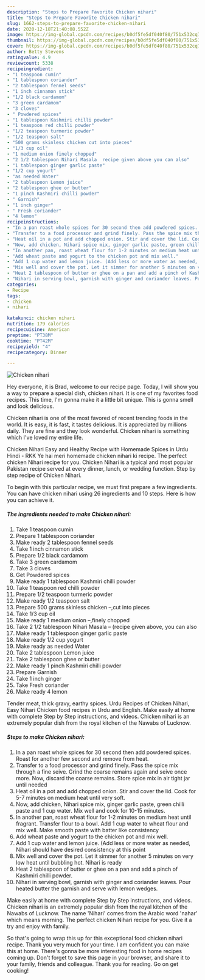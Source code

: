 ```yaml
---
description: "Steps to Prepare Favorite Chicken nihari"
title: "Steps to Prepare Favorite Chicken nihari"
slug: 1662-steps-to-prepare-favorite-chicken-nihari
date: 2020-12-18T21:40:08.552Z
image: https://img-global.cpcdn.com/recipes/b0df5fe5df040f80/751x532cq70/chicken-nihari-recipe-main-photo.jpg
thumbnail: https://img-global.cpcdn.com/recipes/b0df5fe5df040f80/751x532cq70/chicken-nihari-recipe-main-photo.jpg
cover: https://img-global.cpcdn.com/recipes/b0df5fe5df040f80/751x532cq70/chicken-nihari-recipe-main-photo.jpg
author: Betty Stevens
ratingvalue: 4.9
reviewcount: 5338
recipeingredient:
- "1 teaspoon cumin"
- "1 tablespoon coriander"
- "2 tablespoon fennel seeds"
- "1 inch cinnamon stick"
- "1/2 black cardamom"
- "3 green cardamom"
- "3 cloves"
- " Powdered spices"
- "1 tablespoon Kashmiri chilli powder"
- "1 teaspoon red chilli powder"
- "1/2 teaspoon turmeric powder"
- "1/2 teaspoon salt"
- "500 grams skinless chicken cut into pieces"
- "1/3 cup oil"
- "1 medium onion finely chopped"
- "2 1/2 tablespoon Nihari Masala  recipe given above you can also"
- "1 tablespoon ginger garlic paste"
- "1/2 cup yogurt"
- "as needed Water"
- "2 tablespoon Lemon juice"
- "2 tablespoon ghee or butter"
- "1 pinch Kashmiri chilli powder"
- " Garnish"
- "1 inch ginger"
- " Fresh coriander"
- "4 lemon"
recipeinstructions:
- "In a pan roast whole spices for 30 second then add powdered spices. Roast for another few second and remove from heat."
- "Transfer to a food processor and grind finely. Pass the spice mix through a fine seive. Grind the coarse remains again and seive once more. Now, discard the coarse remains. Store spice mix in air tight jar until needed"
- "Heat oil in a pot and add chopped onion. Stir and cover the lid. Cook for 5-7 minutes on medium heat until very soft."
- "Now, add chicken, Nihari spice mix, ginger garlic paste, green chilli paste and 1 cup water. Mix well and cook for 10-15 minutes."
- "In another pan, roast wheat flour for 1-2 minutes on medium heat until fragrant. Transfer flour to a bowl. Add 1 cup water to wheat flour and mix well. Make smooth paste with batter like consistency"
- "Add wheat paste and yogurt to the chicken pot and mix well."
- "Add 1 cup water and lemon juice. (Add less or more water as needed, Nihari should have desired consistency at this point"
- "Mix well and cover the pot. Let it simmer for another 5 minutes on very low heat until bubbling hot. Nihari is ready"
- "Heat 2 tablespoon of butter or ghee on a pan and add a pinch of Kashmiri chilli powder."
- "Nihari in serving bowl, garnish with ginger and coriander leaves. Pour heated butter the garnish and serve with lemon wedges."
categories:
- Recipe
tags:
- chicken
- nihari

katakunci: chicken nihari 
nutrition: 179 calories
recipecuisine: American
preptime: "PT38M"
cooktime: "PT42M"
recipeyield: "4"
recipecategory: Dinner

---
```



![Chicken nihari](https://img-global.cpcdn.com/recipes/b0df5fe5df040f80/751x532cq70/chicken-nihari-recipe-main-photo.jpg)

Hey everyone, it is Brad, welcome to our recipe page. Today, I will show you a way to prepare a special dish, chicken nihari. It is one of my favorites food recipes. This time, I'm gonna make it a little bit unique. This is gonna smell and look delicious.

Chicken nihari is one of the most favored of recent trending foods in the world. It is easy, it is fast, it tastes delicious. It is appreciated by millions daily. They are fine and they look wonderful. Chicken nihari is something which I've loved my entire life.

Chicken Nihari Easy and Healthy Recipe with Homemade Spices in Urdu Hindi - RKK Ye hai meri homemade chicken nihari ki recipe. The perfect chicken Nihari recipe for you. Chicken Nihari is a typical and most popular Pakistan recipe served at every dinner, lunch, or wedding function. Step by step recipe of Chicken Nihari.


To begin with this particular recipe, we must first prepare a few ingredients. You can have chicken nihari using 26 ingredients and 10 steps. Here is how you can achieve it.

<!--inarticleads1-->

##### The ingredients needed to make Chicken nihari:

1. Take 1 teaspoon cumin
1. Prepare 1 tablespoon coriander
1. Make ready 2 tablespoon fennel seeds
1. Take 1 inch cinnamon stick
1. Prepare 1/2 black cardamom
1. Take 3 green cardamom
1. Take 3 cloves
1. Get  Powdered spices
1. Make ready 1 tablespoon Kashmiri chilli powder
1. Take 1 teaspoon red chilli powder
1. Prepare 1/2 teaspoon turmeric powder
1. Make ready 1/2 teaspoon salt
1. Prepare 500 grams skinless chicken –,cut into pieces
1. Take 1/3 cup oil
1. Make ready 1 medium onion –,finely chopped
1. Take 2 1/2 tablespoon Nihari Masala – (recipe given above, you can also
1. Make ready 1 tablespoon ginger garlic paste
1. Make ready 1/2 cup yogurt
1. Make ready as needed Water
1. Take 2 tablespoon Lemon juice
1. Take 2 tablespoon ghee or butter
1. Make ready 1 pinch Kashmiri chilli powder
1. Prepare  Garnish
1. Take 1 inch ginger
1. Take  Fresh coriander
1. Make ready 4 lemon


Tender meat, thick gravy, earthy spices. Urdu Recipes of Chicken Nihari, Easy Nihari Chicken food recipes in Urdu and English. Make easily at home with complete Step by Step instructions, and videos. Chicken nihari is an extremely popular dish from the royal kitchen of the Nawabs of Lucknow. 

<!--inarticleads2-->

##### Steps to make Chicken nihari:

1. In a pan roast whole spices for 30 second then add powdered spices. Roast for another few second and remove from heat.
1. Transfer to a food processor and grind finely. Pass the spice mix through a fine seive. Grind the coarse remains again and seive once more. Now, discard the coarse remains. Store spice mix in air tight jar until needed
1. Heat oil in a pot and add chopped onion. Stir and cover the lid. Cook for 5-7 minutes on medium heat until very soft.
1. Now, add chicken, Nihari spice mix, ginger garlic paste, green chilli paste and 1 cup water. Mix well and cook for 10-15 minutes.
1. In another pan, roast wheat flour for 1-2 minutes on medium heat until fragrant. Transfer flour to a bowl. Add 1 cup water to wheat flour and mix well. Make smooth paste with batter like consistency
1. Add wheat paste and yogurt to the chicken pot and mix well.
1. Add 1 cup water and lemon juice. (Add less or more water as needed, Nihari should have desired consistency at this point
1. Mix well and cover the pot. Let it simmer for another 5 minutes on very low heat until bubbling hot. Nihari is ready
1. Heat 2 tablespoon of butter or ghee on a pan and add a pinch of Kashmiri chilli powder.
1. Nihari in serving bowl, garnish with ginger and coriander leaves. Pour heated butter the garnish and serve with lemon wedges.


Make easily at home with complete Step by Step instructions, and videos. Chicken nihari is an extremely popular dish from the royal kitchen of the Nawabs of Lucknow. The name &#39;Nihari&#39; comes from the Arabic word &#39;nahar&#39; which means morning. The perfect chicken Nihari recipe for you. Give it a try and enjoy with family. 

So that's going to wrap this up for this exceptional food chicken nihari recipe. Thank you very much for your time. I am confident you can make this at home. There's gonna be more interesting food in home recipes coming up. Don't forget to save this page in your browser, and share it to your family, friends and colleague. Thank you for reading. Go on get cooking!
